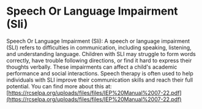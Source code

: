 # Speech Or Language Impairment (Sli)
Speech Or Language Impairment (Sli): A speech or language impairment (SLI) refers to difficulties in communication, including speaking, listening, and understanding language. Children with SLI may struggle to form words correctly, have trouble following directions, or find it hard to express their thoughts verbally. These impairments can affect a child's academic performance and social interactions. Speech therapy is often used to help individuals with SLI improve their communication skills and reach their full potential.
You can find more about this at: [https://rcselpa.org/uploads/files/files/IEP%20Manual%2007-22.pdf](https://rcselpa.org/uploads/files/files/IEP%20Manual%2007-22.pdf)